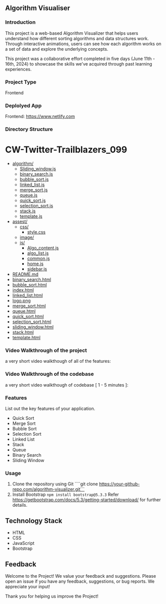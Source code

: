 ## Algorithm Visualiser


### Introduction

This project is a web-based Algorithm Visualizer that helps users understand how different sorting algorithms and data structures work. Through interactive animations, users can see how each algorithm works on a set of data and explore the underlying concepts.

This project was a collaborative effort completed in five days (June 11th - 16th, 2024) to showcase the skills we've acquired through past learning experiences.

### Project Type

Frontend

### Deplolyed App

Frontend: https://www.netlify.com

### Directory Structure

# CW-Twitter-Trailblazers_099

* [algorithm/](./CW-Twitter-Trailblazers_099/algorithm)
  * [Sliding_window.js](./CW-Twitter-Trailblazers_099/algorithm/Sliding_window.js)
  * [binary_search.js](./CW-Twitter-Trailblazers_099/algorithm/binary_search.js)
  * [bubble_sort.js](./CW-Twitter-Trailblazers_099/algorithm/bubble_sort.js)
  * [linked_list.js](./CW-Twitter-Trailblazers_099/algorithm/linked_list.js)
  * [merge_sort.js](./CW-Twitter-Trailblazers_099/algorithm/merge_sort.js)
  * [queue.js](./CW-Twitter-Trailblazers_099/algorithm/queue.js)
  * [quick_sort.js](./CW-Twitter-Trailblazers_099/algorithm/quick_sort.js)
  * [selection_sort.js](./CW-Twitter-Trailblazers_099/algorithm/selection_sort.js)
  * [stack.js](./CW-Twitter-Trailblazers_099/algorithm/stack.js)
  * [template.js](./CW-Twitter-Trailblazers_099/algorithm/template.js)
* [assest/](./CW-Twitter-Trailblazers_099/assest)
  * [css/](./CW-Twitter-Trailblazers_099/assest/css)
    * [style.css](./CW-Twitter-Trailblazers_099/assest/css/style.css)
  * [image/](./CW-Twitter-Trailblazers_099/assest/image)
  * [js/](./CW-Twitter-Trailblazers_099/assest/js)
    * [Algo_content.js](./CW-Twitter-Trailblazers_099/assest/js/Algo_content.js)
    * [algo_list.js](./CW-Twitter-Trailblazers_099/assest/js/algo_list.js)
    * [common.js](./CW-Twitter-Trailblazers_099/assest/js/common.js)
    * [home.js](./CW-Twitter-Trailblazers_099/assest/js/home.js)
    * [sidebar.js](./CW-Twitter-Trailblazers_099/assest/js/sidebar.js)
* [README.md](./CW-Twitter-Trailblazers_099/README.md)
* [binary_search.html](./CW-Twitter-Trailblazers_099/binary_search.html)
* [bubble_sort.html](./CW-Twitter-Trailblazers_099/bubble_sort.html)
* [index.html](./CW-Twitter-Trailblazers_099/index.html)
* [linked_list.html](./CW-Twitter-Trailblazers_099/linked_list.html)
* [logo.png](./CW-Twitter-Trailblazers_099/logo.png)
* [merge_sort.html](./CW-Twitter-Trailblazers_099/merge_sort.html)
* [queue.html](./CW-Twitter-Trailblazers_099/queue.html)
* [quick_sort.html](./CW-Twitter-Trailblazers_099/quick_sort.html)
* [selection_sort.html](./CW-Twitter-Trailblazers_099/selection_sort.html)
* [sliding_window.html](./CW-Twitter-Trailblazers_099/sliding_window.html)
* [stack.html](./CW-Twitter-Trailblazers_099/stack.html)
* [template.html](./CW-Twitter-Trailblazers_099/template.html)



### Video Walkthrough of the project

a very short video walkthough of all of the features:



### Video Walkthrough of the codebase

a very short video walkthough of codebase [ 1 - 5 minutes ]:

### Features
List out the key features of your application.

- Quick Sort
- Merge Sort
- Bubble Sort
- Selection Sort
- Linked List
- Stack
- Queue
- Binary Search
- Sliding Window 


### Usage

1. Clone the repository using Git
    ````git clone https://your-github-repo.com/algorithm-visualizer.git```
3. Install Bootstrap
````npm install bootstrap@5.3.3````
Refer https://getbootstrap.com/docs/5.3/getting-started/download/ for further details.


## Technology Stack

- HTML
- CSS
- JavaScript
- Bootstrap


## Feedback

Welcome to the Project! We value your feedback and suggestions.
Please open an issue if you have any feedback, suggestions, or bug reports. We appreciate your input! 

Thank you for helping us improve the Project!